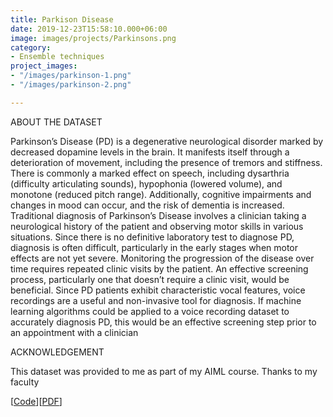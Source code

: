 ```yaml
---
title: Parkison Disease
date: 2019-12-23T15:58:10.000+06:00
image: images/projects/Parkinsons.png
category:
- Ensemble techniques
project_images:
- "/images/parkinson-1.png"
- "/images/parkinson-2.png"

---
```

ABOUT THE DATASET

Parkinson’s Disease (PD) is a degenerative neurological disorder marked by decreased dopamine levels in the brain. It manifests itself through a deterioration of movement, including the presence of tremors and stiffness. There is commonly a marked effect on speech, including dysarthria (difficulty articulating sounds), hypophonia (lowered volume), and monotone (reduced pitch range). Additionally, cognitive impairments and changes in mood can occur, and the risk of dementia is increased. Traditional diagnosis of Parkinson’s Disease involves a clinician taking a neurological history of the patient and observing motor skills in various situations. Since there is no definitive laboratory test to diagnose PD, diagnosis is often difficult, particularly in the early stages when motor effects are not yet severe. Monitoring the progression of the disease over time requires repeated clinic visits by the patient. An effective screening process, particularly one that doesn’t require a clinic visit, would be beneficial. Since PD patients exhibit characteristic vocal features, voice recordings are a useful and non-invasive tool for diagnosis. If machine learning algorithms could be applied to a voice recording dataset to accurately diagnosis PD, this would be an effective screening step prior to an appointment with a clinician

ACKNOWLEDGEMENT

This dataset was provided to me as part of my AIML course. Thanks to my faculty

\[[Code](https://github.com/VIMALRANJEEV/my_work/blob/master/Greatlearning/Parkinson/Parkinsons(ensemble%20techniques).ipynb)\]\[[PDF](https://github.com/VIMALRANJEEV/my_work/blob/master/Greatlearning/Parkinson/Parkinson.pdf)\]